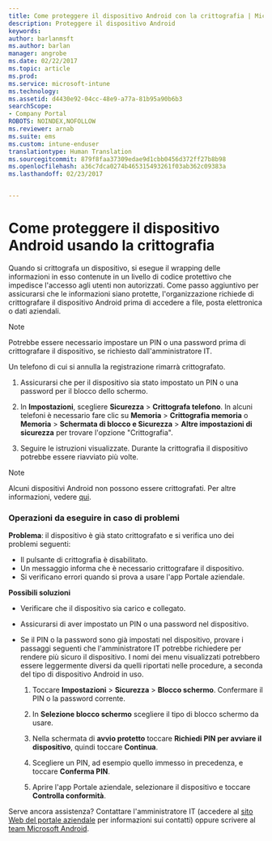 ```yaml
---
title: Come proteggere il dispositivo Android con la crittografia | Microsoft Docs
description: Proteggere il dispositivo Android
keywords: 
author: barlanmsft
ms.author: barlan
manager: angrobe
ms.date: 02/22/2017
ms.topic: article
ms.prod: 
ms.service: microsoft-intune
ms.technology: 
ms.assetid: d4430e92-04cc-48e9-a77a-81b95a90b6b3
searchScope:
- Company Portal
ROBOTS: NOINDEX,NOFOLLOW
ms.reviewer: arnab
ms.suite: ems
ms.custom: intune-enduser
translationtype: Human Translation
ms.sourcegitcommit: 879f8faa37309edae9d1cbb0456d372ff27b8b98
ms.openlocfilehash: a36c7dca0274b465315493261f03ab362c09383a
ms.lasthandoff: 02/23/2017


---
```



# <a name="how-to-protect-your-android-device-using-encryption"></a>Come proteggere il dispositivo Android usando la crittografia

Quando si crittografa un dispositivo, si esegue il wrapping delle informazioni in esso contenute in un livello di codice protettivo che impedisce l'accesso agli utenti non autorizzati. Come passo aggiuntivo per assicurarsi che le informazioni siano protette, l'organizzazione richiede di crittografare il dispositivo Android prima di accedere a file, posta elettronica o dati aziendali.

> [!Note]
> Potrebbe essere necessario impostare un PIN o una password prima di crittografare il dispositivo, se richiesto dall'amministratore IT.

Un telefono di cui si annulla la registrazione rimarrà crittografato.

1.  Assicurarsi che per il dispositivo sia stato impostato un PIN o una password per il blocco dello schermo.

2.  In **Impostazioni**, scegliere **Sicurezza** &gt; **Crittografa telefono**.
    In alcuni telefoni è necessario fare clic su **Memoria** &gt; **Crittografia memoria** o **Memoria** &gt; **Schermata di blocco e Sicurezza** &gt; **Altre impostazioni di sicurezza** per trovare l'opzione "Crittografia".

3.  Seguire le istruzioni visualizzate. Durante la crittografia il dispositivo potrebbe essere riavviato più volte.

> [!Note]
> Alcuni dispositivi Android non possono essere crittografati. Per altre informazioni, vedere [qui](your-device-appears-encrypted-but-cp-says-otherwise-android.md).

### <a name="what-to-do-if-you-have-issues"></a>Operazioni da eseguire in caso di problemi
**Problema**: il dispositivo è già stato crittografato e si verifica uno dei problemi seguenti:

- Il pulsante di crittografia è disabilitato.
- Un messaggio informa che è necessario crittografare il dispositivo.
- Si verificano errori quando si prova a usare l'app Portale aziendale.

**Possibili soluzioni**

- Verificare che il dispositivo sia carico e collegato.
- Assicurarsi di aver impostato un PIN o una password nel dispositivo.
- Se il PIN o la password sono già impostati nel dispositivo, provare i passaggi seguenti che l'amministratore IT potrebbe richiedere per rendere più sicuro il dispositivo. I nomi dei menu visualizzati potrebbero essere leggermente diversi da quelli riportati nelle procedure, a seconda del tipo di dispositivo Android in uso.

    1. Toccare **Impostazioni** > **Sicurezza** > **Blocco schermo**. Confermare il PIN o la password corrente.

    2. In **Selezione blocco schermo** scegliere il tipo di blocco schermo da usare.

    3. Nella schermata di **avvio protetto** toccare **Richiedi PIN per avviare il dispositivo**, quindi toccare **Continua**.

    4. Scegliere un PIN, ad esempio quello immesso in precedenza, e toccare **Conferma PIN**.

    5. Aprire l'app Portale aziendale, selezionare il dispositivo e toccare **Controlla conformità**.


Serve ancora assistenza? Contattare l'amministratore IT (accedere al [sito Web del portale aziendale](http://portal.manage.microsoft.com) per informazioni sui contatti) oppure scrivere al [team Microsoft Android](mailto:wintunedroidfbk@microsoft.com).

